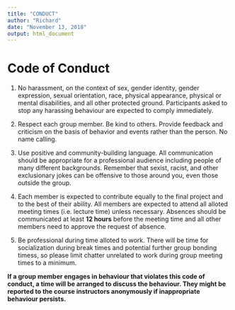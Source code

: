 ```yaml
---
title: "CONDUCT"
author: "Richard"
date: "November 13, 2018"
output: html_document
---
```


# Code of Conduct

1. No harassment, on the context of sex, gender identity, gender expression, sexual orientation, race, physical appearance, physical or mental disabilities, and all other protected ground. Participants asked to stop any harassing behaviour are expected to comply immediately.

2. Respect each group member. Be kind to others. Provide feedback and criticism on the basis of behavior and events rather than the person. No name calling. 

3. Use positive and community-building language. All communication should be appropriate for a professional audience including people of many different backgrounds. Remember that sexist, racist, and other exclusionary jokes can be offensive to those around you, even those outside the group.

4. Each member is expected to contribute equally to the final project and to the best of their ability. All members are expected to attend all alloted meeting times (i.e. lecture time) unless necessary. Absences should be communicated at least **12 hours** before the meeting time and all other members need to approve the request of absence.

5. Be professional during time alloted to work. There will be time for socialization during break times and potential further group bonding timess, so please limit chatter unrelated to work during group meeting times to a minimum.

**If a group member engages in behaviour that violates this code of conduct, a time will be arranged to discuss the behaviour. They might be reported to the course instructors anonymously if inappropriate behaviour persists.**
